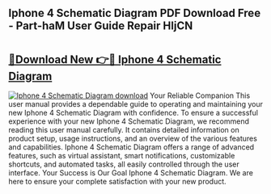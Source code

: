 ## Iphone 4 Schematic Diagram PDF Download Free - Part-haM User Guide Repair HljCN

# <h2><a href="http://dfo1gdy.blite.top/?on=Iphone+4+Schematic+Diagram">🔗Download New 👉🔴 Iphone 4 Schematic Diagram</a></h2>

[![Iphone 4 Schematic Diagram download](https://i.imgur.com/lujVjoI.png)](http://dfo1gdy.blite.top/?on=Iphone+4+Schematic+Diagram)
Your Reliable Companion This user manual provides a dependable guide to operating and maintaining your new Iphone 4 Schematic Diagram with confidence. To ensure a successful experience with your new Iphone 4 Schematic Diagram, we recommend reading this user manual carefully. It contains detailed information on product setup, usage instructions, and an overview of the various features and capabilities. Iphone 4 Schematic Diagram offers a range of advanced features, such as virtual assistant, smart notifications, customizable shortcuts, and automated tasks, all easily controlled through the user interface. Your Success is Our Goal Iphone 4 Schematic Diagram. We are here to ensure your complete satisfaction with your new product.
